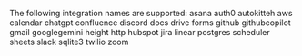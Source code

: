 The following integration names are supported:
asana
auth0
autokitteh
aws
calendar
chatgpt
confluence
discord
docs
drive
forms
github
githubcopilot
gmail
googlegemini
height
http
hubspot
jira
linear
postgres
scheduler
sheets
slack
sqlite3
twilio
zoom

